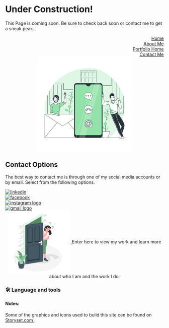 <h1>Under Construction!</h1>

This Page is coming soon. Be sure to check back soon or contact me to get a sneak peak. 

<div align="right">
    <a href = "https://xoluvs.github.io/homePage">Home</a>
  </div>
  
<div align="right">
    <a href = "https://xoluvs.github.io/aboutMe">About Me</a>
  </div>

 <div align="right">
     <a href = "https://xoluvs.github.io/portfolioHome">Portfolio Home</a>
   </div>

 <div align="right">
    <a href = "https://xoluvs.github.io/contactMe">Contact Me</a>
  </div>

  <div align="center">
     <img src="assets/images/contactMe.png" alt="Contact Me" width="300" height="300" align="center"  /> 
    </div>



<h2>Contact Options</h2>

The best way to contact me is through one of my social media accounts or by email. Select from the following options. 

<div align="left">
   <a href = "https://www.linkedin.com/in/kimberly-gilbraith"> 
       <img src="https://img.shields.io/static/v1?message=LinkedIn&logo=linkedin&label=&color=0077B5&logoColor=white&labelColor=&style=for-the-badge" height="40" alt="linkedin"  /></a>
</div>

<div align="left">
    <a href = "https://www.facebook.com/kimberly.gilbraith"> 
       <img src="https://img.shields.io/static/v1?message=Facebook&logo=facebook&label=&color=1877F2&logoColor=white&labelColor=&style=for-the-badge" height="40" alt="facebook"  /></a>
</div>

<div align="left">
    <a href = "https://www.instagram.com/kimberlygilbraith/"> 
        <img src="https://img.shields.io/static/v1?message=Instagram&logo=instagram&label=&color=E4405F&logoColor=white&labelColor=&style=for-the-badge" height="40" alt="instagram logo"  /></a>
</div>

<div align="left">
    <a href = "mailto:ladygilbraith@gmail.com">     
        <img src="https://img.shields.io/static/v1?message=Gmail&logo=gmail&label=&color=D14836&logoColor=white&labelColor=&style=for-the-badge" height="40" alt="gmail logo"  /></a>
</div>



<div align="center">
<a href = "https://xoluvs.github.io/homePage">  
<img src="assets/images/entryDoor.png" alt="Enter my site." width="200" height="200" align="center"> </a> 
  Enter here to view my work and learn more about who I am and the work I do. 
</div>




<h3 align="left">🛠 Language and tools</h3>



<h4 align="left"> Notes:</h4>

Some of the graphics and icons used to build this site can be found on <a href="https://storyset.com/work"> Storyset.com </a>.
